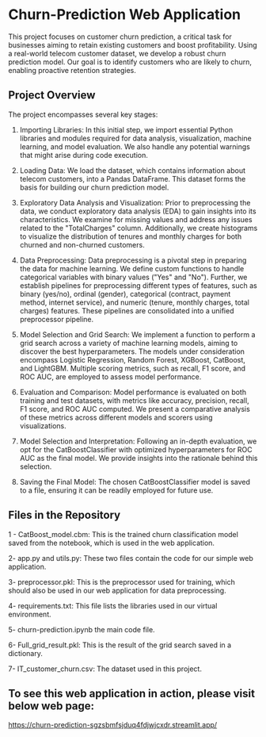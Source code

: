 # Churn-Prediction Web Application


This project focuses on customer churn prediction, a critical task for businesses aiming to retain existing customers and boost profitability. Using a real-world telecom customer dataset, we develop a robust churn prediction model. Our goal is to identify customers who are likely to churn, enabling proactive retention strategies.


## Project Overview

The project encompasses several key stages:

1. Importing Libraries:
In this initial step, we import essential Python libraries and modules required for data analysis, visualization, machine learning, and model evaluation. We also handle any potential warnings that might arise during code execution.

2. Loading Data:
We load the dataset, which contains information about telecom customers, into a Pandas DataFrame. This dataset forms the basis for building our churn prediction model.

3. Exploratory Data Analysis and Visualization:
Prior to preprocessing the data, we conduct exploratory data analysis (EDA) to gain insights into its characteristics. We examine for missing values and address any issues related to the "TotalCharges" column. Additionally, we create histograms to visualize the distribution of tenures and monthly charges for both churned and non-churned customers.

4. Data Preprocessing:
Data preprocessing is a pivotal step in preparing the data for machine learning. We define custom functions to handle categorical variables with binary values ("Yes" and "No"). Further, we establish pipelines for preprocessing different types of features, such as binary (yes/no), ordinal (gender), categorical (contract, payment method, internet service), and numeric (tenure, monthly charges, total charges) features. These pipelines are consolidated into a unified preprocessor pipeline.

5. Model Selection and Grid Search:
We implement a function to perform a grid search across a variety of machine learning models, aiming to discover the best hyperparameters. The models under consideration encompass Logistic Regression, Random Forest, XGBoost, CatBoost, and LightGBM. Multiple scoring metrics, such as recall, F1 score, and ROC AUC, are employed to assess model performance.

6. Evaluation and Comparison:
Model performance is evaluated on both training and test datasets, with metrics like accuracy, precision, recall, F1 score, and ROC AUC computed. We present a comparative analysis of these metrics across different models and scorers using visualizations.

7. Model Selection and Interpretation:
Following an in-depth evaluation, we opt for the CatBoostClassifier with optimized hyperparameters for ROC AUC as the final model. We provide insights into the rationale behind this selection.

8. Saving the Final Model:
The chosen CatBoostClassifier model is saved to a file, ensuring it can be readily employed for future use.


## Files in the Repository

1 - CatBoost_model.cbm: This is the trained churn classification model saved from the notebook, which is used in the web application.

2- app.py and utils.py: These two files contain the code for our simple web application.

3- preprocessor.pkl: This is the preprocessor used for training, which should also be used in our web application for data preprocessing.

4- requirements.txt: This file lists the libraries used in our virtual environment.

5- churn-prediction.ipynb the main code file.

6- Full_grid_result.pkl: This is the result of the grid search saved in a dictionary.

7- IT_customer_churn.csv: The dataset used in this project.



## To see this web application in action, please visit below web page:
https://churn-prediction-sgzsbmfsjduq4fdjwjcxdr.streamlit.app/
